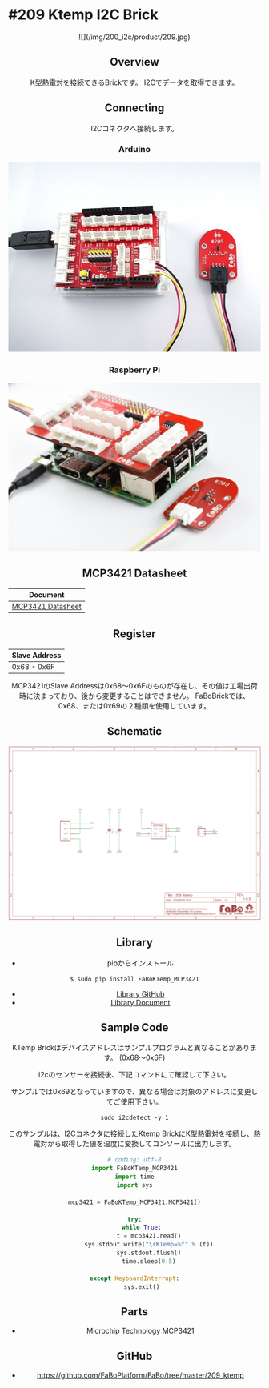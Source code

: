 # #209 Ktemp I2C Brick

<center>![](/img/200_i2c/product/209.jpg)
<!--COLORME-->

## Overview
K型熱電対を接続できるBrickです。
I2Cでデータを取得できます。

## Connecting
I2Cコネクタへ接続します。

### Arduino
![](/img/200_i2c/connect/209_ktemp_connect.jpg)
### Raspberry Pi
![](/img/200_i2c/connect/209_connect_with_rasppi.jpg)
## MCP3421 Datasheet
| Document |
| -- |
| [MCP3421 Datasheet](http://ww1.microchip.com/downloads/en/DeviceDoc/22003e.pdf) |

## Register
| Slave Address |
| -- |
| 0x68 - 0x6F |
MCP3421のSlave Addressは0x68〜0x6Fのものが存在し、その値は工場出荷時に決まっており、後から変更することはできません。
FaBoBrickでは、0x68、または0x69の２種類を使用しています。

## Schematic
![](/img/200_i2c/schematic/209_ktemp.png)

## Library

- pipからインストール

```
$ sudo pip install FaBoKTemp_MCP3421
```

- [Library GitHub](https://github.com/FaBoPlatform/FaBoKTemp-MCP3421-Python)
- [Library Document](http://fabo.io/doxygen/FaBoKTemp-MCP3421-Python/)

## Sample Code

KTemp Brickはデバイスアドレスはサンプルプログラムと異なることがあります。
(0x68〜0x6F)

i2cのセンサーを接続後、下記コマンドにて確認して下さい。

サンプルでは0x69となっていますので、異なる場合は対象のアドレスに変更してご使用下さい。

```
sudo i2cdetect -y 1
```

このサンプルは、I2Cコネクタに接続したKtemp BrickにK型熱電対を接続し、熱電対から取得した値を温度に変換してコンソールに出力します。

```python
# coding: utf-8
import FaBoKTemp_MCP3421
import time
import sys

mcp3421 = FaBoKTemp_MCP3421.MCP3421()

try:
    while True:
        t = mcp3421.read()
        sys.stdout.write("\rKTemp=%f" % (t))
        sys.stdout.flush()
        time.sleep(0.5)

except KeyboardInterrupt:
    sys.exit()
```

## Parts
- Microchip Technology MCP3421

## GitHub
- https://github.com/FaBoPlatform/FaBo/tree/master/209_ktemp
